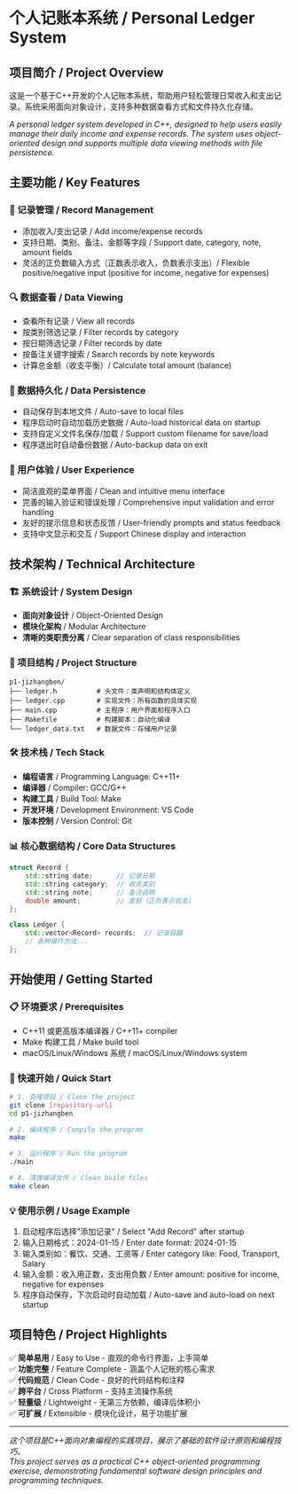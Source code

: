 # 个人记账本系统 / Personal Ledger System

## 项目简介 / Project Overview

这是一个基于C++开发的个人记账本系统，帮助用户轻松管理日常收入和支出记录。系统采用面向对象设计，支持多种数据查看方式和文件持久化存储。

*A personal ledger system developed in C++, designed to help users easily manage their daily income and expense records. The system uses object-oriented design and supports multiple data viewing methods with file persistence.*

## 主要功能 / Key Features

### 📝 记录管理 / Record Management
- 添加收入/支出记录 / Add income/expense records
- 支持日期、类别、备注、金额等字段 / Support date, category, note, amount fields
- 灵活的正负数输入方式（正数表示收入，负数表示支出）/ Flexible positive/negative input (positive for income, negative for expenses)

### 🔍 数据查看 / Data Viewing
- 查看所有记录 / View all records
- 按类别筛选记录 / Filter records by category
- 按日期筛选记录 / Filter records by date
- 按备注关键字搜索 / Search records by note keywords
- 计算总金额（收支平衡）/ Calculate total amount (balance)

### 💾 数据持久化 / Data Persistence
- 自动保存到本地文件 / Auto-save to local files
- 程序启动时自动加载历史数据 / Auto-load historical data on startup
- 支持自定义文件名保存/加载 / Support custom filename for save/load
- 程序退出时自动备份数据 / Auto-backup data on exit

### 🎨 用户体验 / User Experience
- 简洁直观的菜单界面 / Clean and intuitive menu interface
- 完善的输入验证和错误处理 / Comprehensive input validation and error handling
- 友好的提示信息和状态反馈 / User-friendly prompts and status feedback
- 支持中文显示和交互 / Support Chinese display and interaction

## 技术架构 / Technical Architecture

### 🏗️ 系统设计 / System Design
- **面向对象设计** / Object-Oriented Design
- **模块化架构** / Modular Architecture
- **清晰的类职责分离** / Clear separation of class responsibilities

### 📁 项目结构 / Project Structure
```
p1-jizhangben/
├── ledger.h          # 头文件：类声明和结构体定义
├── ledger.cpp        # 实现文件：所有函数的具体实现
├── main.cpp          # 主程序：用户界面和程序入口
├── Makefile          # 构建脚本：自动化编译
└── ledger_data.txt   # 数据文件：存储用户记录
```

### 🛠️ 技术栈 / Tech Stack
- **编程语言** / Programming Language: C++11+
- **编译器** / Compiler: GCC/G++
- **构建工具** / Build Tool: Make
- **开发环境** / Development Environment: VS Code
- **版本控制** / Version Control: Git

### 📊 核心数据结构 / Core Data Structures
```cpp
struct Record {
    std::string date;      // 记录日期
    std::string category;  // 收支类别
    std::string note;      // 备注说明
    double amount;         // 金额（正负表示收支）
};

class Ledger {
    std::vector<Record> records;  // 记录容器
    // 各种操作方法...
};
```

## 开始使用 / Getting Started

### 📋 环境要求 / Prerequisites
- C++11 或更高版本编译器 / C++11+ compiler
- Make 构建工具 / Make build tool
- macOS/Linux/Windows 系统 / macOS/Linux/Windows system

### 🚀 快速开始 / Quick Start
```bash
# 1. 克隆项目 / Clone the project
git clone [repository-url]
cd p1-jizhangben

# 2. 编译程序 / Compile the program
make

# 3. 运行程序 / Run the program
./main

# 4. 清理编译文件 / Clean build files
make clean
```

### 💡 使用示例 / Usage Example
1. 启动程序后选择"添加记录" / Select "Add Record" after startup
2. 输入日期格式：2024-01-15 / Enter date format: 2024-01-15
3. 输入类别如：餐饮、交通、工资等 / Enter category like: Food, Transport, Salary
4. 输入金额：收入用正数，支出用负数 / Enter amount: positive for income, negative for expenses
5. 程序自动保存，下次启动时自动加载 / Auto-save and auto-load on next startup

## 项目特色 / Project Highlights

✅ **简单易用** / Easy to Use - 直观的命令行界面，上手简单  
✅ **功能完整** / Feature Complete - 涵盖个人记账的核心需求  
✅ **代码规范** / Clean Code - 良好的代码结构和注释  
✅ **跨平台** / Cross Platform - 支持主流操作系统  
✅ **轻量级** / Lightweight - 无第三方依赖，编译后体积小  
✅ **可扩展** / Extensible - 模块化设计，易于功能扩展  

---

*这个项目是C++面向对象编程的实践项目，展示了基础的软件设计原则和编程技巧。*  
*This project serves as a practical C++ object-oriented programming exercise, demonstrating fundamental software design principles and programming techniques.*
